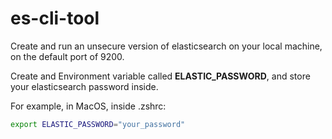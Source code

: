 # es-cli-tool

Create and run an unsecure version of elasticsearch on your local machine, on the default port of 9200.

Create and Environment variable called **ELASTIC_PASSWORD**, and store your elasticsearch password inside.

For example, in MacOS, inside .zshrc:

```bash
export ELASTIC_PASSWORD="your_password"
```
